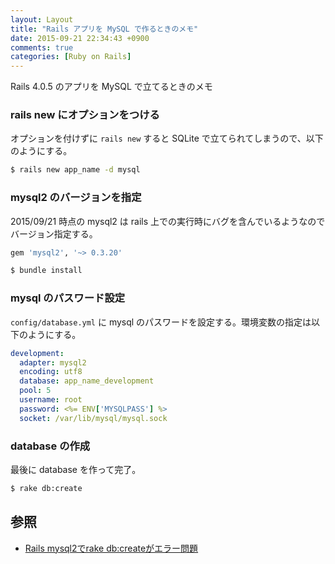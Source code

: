 ```yaml
---
layout: Layout
title: "Rails アプリを MySQL で作るときのメモ"
date: 2015-09-21 22:34:43 +0900
comments: true
categories: [Ruby on Rails]
---
```


Rails 4.0.5 のアプリを MySQL で立てるときのメモ

### rails new にオプションをつける
オプションを付けずに ` rails new ` すると SQLite で立てられてしまうので、以下のようにする。

```bash
$ rails new app_name -d mysql
```

### mysql2 のバージョンを指定
2015/09/21 時点の mysql2 は rails 上での実行時にバグを含んでいるようなのでバージョン指定する。

```ruby Gemfile
gem 'mysql2', '~> 0.3.20'
```
```bash
$ bundle install
```

### mysql のパスワード設定
 ` config/database.yml ` に mysql のパスワードを設定する。環境変数の指定は以下のようにする。
```yml config/database.yml
development:
  adapter: mysql2
  encoding: utf8
  database: app_name_development
  pool: 5
  username: root
  password: <%= ENV['MYSQLPASS'] %>
  socket: /var/lib/mysql/mysql.sock
```

### database の作成
最後に database を作って完了。
```bash
$ rake db:create
```

## 参照
* [Rails mysql2でrake db:createがエラー問題](http://qiita.com/shizuma/items/0f9660d5d46a0012eb9e)
